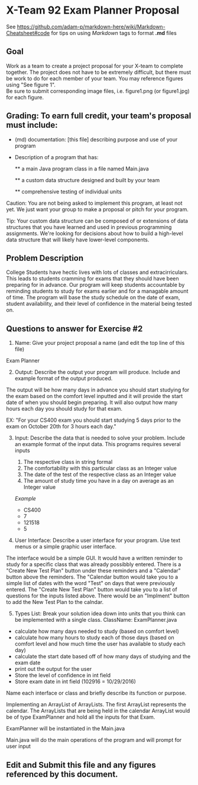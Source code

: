 # X-Team 92 Exam Planner Proposal

See https://github.com/adam-p/markdown-here/wiki/Markdown-Cheatsheet#code for tips on using *Markdown* tags to format __.md__ files

## Goal

Work as a team to create a project proposal for your X-team to complete together.
The project does not have to be extremely difficult,
but there must be work to do for each member of your team.
You may reference figures using "See figure 1".  
Be sure to submit corresponding image files, i.e. figure1.png (or figure1.jpg) for each figure.

## Grading: To earn full credit, your team's proposal must include:

* (md) documentation: [this file] describing purpose and use of your program

* Description of a program that has:

  ** a main Java program class in a file named Main.java
  
  ** a custom data structure designed and built by your team
  
  ** comprehensive testing of individual units
  
 Caution: You are not being asked to implement this program, at least not yet. 
 We just want your group to make a proposal or pitch for your program.
 
 Tip: Your custom data structure can be composed of or extensions of data structures that you have learned and used in previous programming assignments.  We're looking for decisions about how to build a high-level data structure that will likely have lower-level components.

## Problem Description

College Students have hectic lives with lots of classes and extracirriculars. This leads to students cramming for exams that 
they should have been preparing for in advance.  Our program will keep students accountable by reminding students to study for exams earlier and for a managable amount of time. The program will base the study schedule on the date of exam, student availability, and their level of confidence in the material being tested on. 

## Questions to answer for Exercise #2

1. Name: Give your project proposal a name (and edit the top line of this file)

Exam Planner

2. Output: Describe the output your program will produce.  Include and example format of the output produced.

The output will be how many days in advance you should start studying for the exam based on the comfort level inputted and it will provide the start date of when you should begin preparing. It will also output how many hours each day you should study for that exam.

EX: "For your CS400 exam you should start studying 5 days prior to the exam on October 20th for 3 hours each day."

3. Input: Describe the data that is needed to solve your problem. Include an example format of the input data.
This programs requires several inputs
   1. The respective class in string formal
   1. The comfortability with this particular class as an Integer value
   1. The date of the test of the respective class as an Integer value
   1. The amount of study time you have in a day on average as an Integer value
    
   *Example*
   - CS400
   - 7
   - 121518
   - 5

4. User Interface: Describe a user interface for your program.  Use text menus or a simple graphic user interface. 

The interface would be a simple GUI. It would have a written reminder to study for a specific class that was already possibbly entered.
There is a "Create New Test Plan" button under these reminders and a "Calendar" button above the reminders. The "Calendar 
button would take you to a simple list of dates with the word "Test" on days that were previously entered. The "Create New 
Test Plan" button would take you to a list of questions for the inputs listed above. There would be an "Implment" button to 
add the New Test Plan to the calndar.

5. Types List: Break your solution idea down into units that you think can be implemented with a single class.
ClassName: ExamPlanner.java
* calculate how many days needed to study (based on comfort level)
* calculate how many hours to study each of those days (based on comfort level and how much time the user has available to study each day)
* calculate the start date based off of how many days of studying and the exam date
* print out the output for the user
* Store the level of confidence in int field
* Store exam date in int field (102916 = 10/29/2016)

Name each interface or class and briefly describe its function or purpose.


Implementing an ArrayList of ArrayLists. The first ArrayList represents the calendar. The ArrayLists that 
are being held in the calendar ArrayList would be of type ExamPlanner and hold all the inputs for that Exam.

ExamPlanner will be instantiated in the Main.java

Main.java will do the main operations of the program and will prompt for user input


## Edit and Submit this file and any figures referenced by this document.

